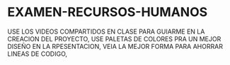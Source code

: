 # EXAMEN-RECURSOS-HUMANOS
USE LOS VIDEOS COMPARTIDOS EN CLASE PARA GUIARME EN LA CREACION DEL PROYECTO, USE PALETAS DE COLORES PRA UN MEJOR DISEÑO EN LA RPESENTACION, VEIA LA MEJOR FORMA PARA AHORRAR LINEAS DE CODIGO,
